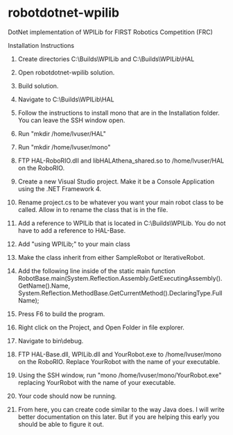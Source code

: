 # robotdotnet-wpilib
DotNet implementation of WPILib for FIRST Robotics Competition (FRC)

Installation Instructions

1. Create directories C:\Builds\WPILib and C:\Builds\WPILib\HAL

2. Open robotdotnet-wpilib solution.
3. Build solution.
4. Navigate to C:\Builds\WPILib\HAL
5. Follow the instructions to install mono that are in the Installation folder. You can leave the SSH window open.
6. Run "mkdir /home/lvuser/HAL"
7. Run "mkdir /home/lvuser/mono"
8. FTP HAL-RoboRIO.dll and libHALAthena_shared.so to /home/lvuser/HAL on the RoboRIO.
9. Create a new Visual Studio project. Make it be a Console Application using the .NET Framework 4.
10. Rename project.cs to be whatever you want your main robot class to be called. Allow in to rename the class that is in the file.
11. Add a reference to WPILib that is located in C:\Builds\WPILib. You do not have to add a reference to HAL-Base.
12. Add "using WPILib;" to your main class
13. Make the class inherit from either SampleRobot or IterativeRobot.
14. Add the following line inside of the static main function
  RobotBase.main(System.Reflection.Assembly.GetExecutingAssembly().GetName().Name, System.Reflection.MethodBase.GetCurrentMethod().DeclaringType.FullName);
15. Press F6 to build the program.
16. Right click on the Project, and Open Folder in file explorer.
17. Navigate to bin\debug.
18. FTP HAL-Base.dll, WPILib.dll and YourRobot.exe to /home/lvuser/mono on the RoboRIO. Replace YourRobot with the name of your executable.
19. Using the SSH window, run "mono /home/lvuser/mono/YourRobot.exe" replacing YourRobot with the name of your executable.
20. Your code should now be running. 
21. From here, you can create code similar to the way Java does. I will write better documentation on this later. But if you are helping this early you should be able to figure it out.
